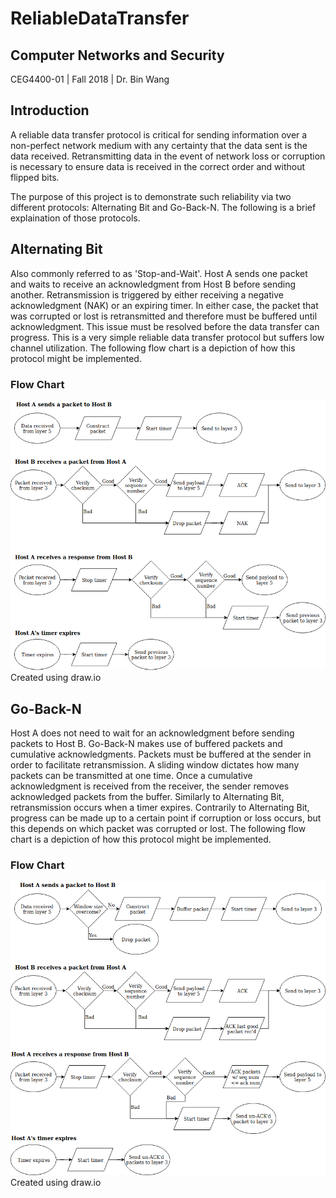 # ReliableDataTransfer

## Computer Networks and Security
CEG4400-01 | Fall 2018 | Dr. Bin Wang

## Introduction
A reliable data transfer protocol is critical for sending information over a non-perfect network medium with any certainty that the data sent is the data received. Retransmitting data in the event of network loss or corruption is necessary to ensure data is received in the correct order and without flipped bits.

The purpose of this project is to demonstrate such reliability via two different protocols: Alternating Bit and Go-Back-N. The following is a brief explaination of those protocols.

## Alternating Bit
Also commonly referred to as 'Stop-and-Wait'. Host A sends one packet and waits to receive an acknowledgment from Host B before sending another. Retransmission is triggered by either receiving a negative acknowledgment (NAK) or an expiring timer. In either case, the packet that was corrupted or lost is retransmitted and therefore must be buffered until acknowledgment. This issue must be resolved before the data transfer can progress. This is a very simple reliable data transfer protocol but suffers low channel utilization. The following flow chart is a depiction of how this protocol might be implemented.


### Flow Chart
![Alt text](img/AlternatingBit.png?raw=true "Alternating Bit Flow Chart")
Created using draw.io

## Go-Back-N
Host A does not need to wait for an acknowledgment before sending packets to Host B. Go-Back-N makes use of buffered packets and cumulative acknowledgments. Packets must be buffered at the sender in order to facilitate retransmission. A sliding window dictates how many packets can be transmitted at one time. Once a cumulative acknowledgment is received from the receiver, the sender removes acknowledged packets from the buffer. Similarly to Alternating Bit, retransmission occurs when a timer expires. Contrarily to Alternating Bit, progress can be made up to a certain point if corruption or loss occurs, but this depends on which packet was corrupted or lost. The following flow chart is a depiction of how this protocol might be implemented.

### Flow Chart
![Alt text](img/GoBackN.png?raw=true "Alternating Bit Flow Chart")
Created using draw.io